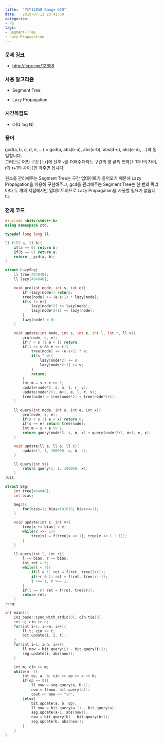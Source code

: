 ```yaml
---
title:  "백준12858 Range GCD"
date:   2019-07-11 23:41:00
categories:
- PS
tags:
- Segment-Tree
- Lazy-Propagation
---
```


### 문제 링크
* http://icpc.me/12858

### 사용 알고리즘
* Segment Tree
- Lazy Propagation

### 시간복잡도
* O(Q log N)

### 풀이
gcd(a, b, c, d, e, ...) = gcd(a, abs(b-a), abs(c-b), abs(d-c), abs(e-d), ...)와 동일합니다.<Br>
그러므로 어떤 구간 [l, r]에 전부 v를 더해주더라도 구간의 양 끝의 변화( l-1과 l의 차이, r과 r+1의 차이 )만 봐주면 됩니다.

원소를 관리해주는 Segment Tree는 구간 업데이트가 들어오기 때문에 Lazy Propagation을 이용해 구현해주고, gcd를 관리해주는 Segment Tree는 한 번의 쿼리마다 두 개의 지점에서만 업데이트하므로 Lazy Propagation을 사용할 필요가 없습니다.

### 전체 코드
```cpp
#include <bits/stdc++.h>
using namespace std;

typedef long long ll;

ll f(ll a, ll b){
	if(a == 0) return b;
	if(b == 0) return a;
	return __gcd(a, b);
}

struct LazySeg{
	ll tree[404040];
	ll lazy[404040];

	void pro(int node, int s, int e){
		if(!lazy[node]) return;
		tree[node] += (e-s+1) * lazy[node];
		if(s != e){
			lazy[node*2] += lazy[node];
			lazy[node*2+1] += lazy[node];
		}
		lazy[node] = 0;
	}

	void update(int node, int s, int e, int l, int r, ll v){
		pro(node, s, e);
		if(r < s || e < l) return;
		if(l <= s && e <= r){
			tree[node] += (e-s+1) * v;
			if(s ^ e){
				lazy[node*2] += v;
				lazy[node*2+1] += v;
			}
			return;
		}
		int m = s + e >> 1;
		update(node*2, s, m, l, r, v);
		update(node*2+1, m+1, e, l, r, v);
		tree[node] = tree[node*2] + tree[node*2+1];
	}

	ll query(int node, int s, int e, int x){
		pro(node, s, e);
		if(x < s || e < x) return 0;
		if(s == e) return tree[node];
		int m = s + e >> 1;
		return query(node*2, s, m, x) + query(node*2+1, m+1, e, x);
	}

	void update(ll a, ll b, ll c){
		update(1, 1, 100000, a, b, c);
	}

	ll query(int x){
		return query(1, 1, 100000, x);
	}
}bit;

struct Seg{
	int tree[404040];
	int bias;

	Seg(){
		for(bias=1; bias<101010; bias<<=1);
	}

	void update(int x, int v){
		tree[x += bias] = v;
		while(x >>= 1){
			tree[x] = f(tree[x << 1], tree[x << 1 | 1]);
		}
	}

	ll query(int l, int r){
		l += bias, r += bias;
		int ret = 0;
		while(l < r){
			if(l & 1) ret = f(ret, tree[l++]);
			if(~r & 1) ret = f(ret, tree[r--]);
			l >>= 1, r >>= 1;
		}
		if(l == r) ret = f(ret, tree[r]);
		return ret;
	}
}seg;

int main(){
	ios_base::sync_with_stdio(0); cin.tie(0);
	int n; cin >> n;
	for(int i=1; i<=n; i++){
		ll t; cin >> t;
		bit.update(i, i, t);
	}
	for(int i=1; i<n; i++){
		ll now = bit.query(i) - bit.query(i+1);
		seg.update(i, abs(now));
	}

	int m; cin >> m;
	while(m--){
		int op, a, b; cin >> op >> a >> b;
		if(op == 0){
			ll now = seg.query(a, b-1);
			now = f(now, bit.query(a));
			cout << now << "\n";
		}else{
			bit.update(a, b, op);
			ll now = bit.query(a-1) - bit.query(a);
			seg.update(a-1, abs(now));
			now = bit.query(b) - bit.query(b+1);
			seg.update(b, abs(now));
		}
	}
}
```
